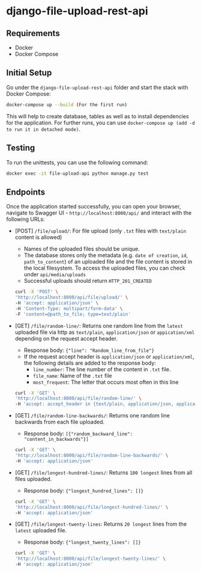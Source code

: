 # django-file-upload-rest-api

## Requirements

- Docker
- Docker Compose

## Initial Setup

Go under the `django-file-upload-rest-api` folder and start the stack with Docker Compose:

```bash
docker-compose up --build (For the first run)
```

This will help to create database, tables as well as to install dependencies for the application. For further runs, you can use `docker-compose up (add -d to run it in detached mode)`.

## Testing

To run the unittests, you can use the following command:

```bash
docker exec -it file-upload-api python manage.py test
```

## Endpoints

Once the application started successfully, you can open your browser, navigate to Swagger UI - `http://localhost:8000/api/` and interact with the following URLs:

- [POST] `/file/upload/`: For file upload (only `.txt` files with `text/plain` content is allowed)

  - Names of the uploaded files should be unique.
  - The database stores only the metadata (e.g. `date of creation`, `id`, `path_to_content`) of an uploaded file and the file content is stored in the local filesystem. To access the uploaded files, you can check under `api/media/uploads`
  - Successful uploads should return `HTTP_201_CREATED`

  ```bash
  curl -X 'POST' \
  'http://localhost:8000/api/file/upload/' \
  -H 'accept: application/json' \
  -H 'Content-Type: multipart/form-data' \
  -F 'content=@path_to_file; type=text/plain'
  ```

- [GET] `/file/random-line/`: Returns one random line from the `latest` uploaded file via http as `text/plain`, `application/json` or `appication/xml` depending on the request accept header.
  - Response body: `{"line": "Random_line_from_file"}`
  - If the request accept header is `application/json` or `application/xml`, the following details are added to the response body:
    - `line_number`: The line number of the content in `.txt` file.
    - `file_name`: Name of the `.txt` file
    - `most_frequent`: The letter that occurs most often in this line
  ```bash
  curl -X 'GET' \
  'http://localhost:8000/api/file/random-line/' \
  -H 'accept: accept_header in {text/plain, application/json, application/xml}'
  ```
- [GET] `/file/random-line-backwards/`: Returns one random line backwards from each file uploaded.

  - Response body: `[{"random_backward_line": "content_in_backwards"}]`

  ```bash
  curl -X 'GET' \
  'http://localhost:8000/api/file/random-line-backwards/' \
  -H 'accept: application/json'
  ```

- [GET] `/file/longest-hundred-lines/`: Returns `100 longest` lines from all files uploaded.

  - Response body: `{"longest_hundred_lines": []}`

  ```bash
  curl -X 'GET' \
  'http://localhost:8000/api/file/longest-hundred-lines/' \
  -H 'accept: application/json'
  ```

- [GET] `/file/longest-twenty-lines`: Returns `20 longest` lines from the `latest` uploaded file.
  - Response body: `{"longest_twenty_lines": []}`
  ```bash
  curl -X 'GET' \
  'http://localhost:8000/api/file/longest-twenty-lines/' \
  -H 'accept: application/json'
  ```
